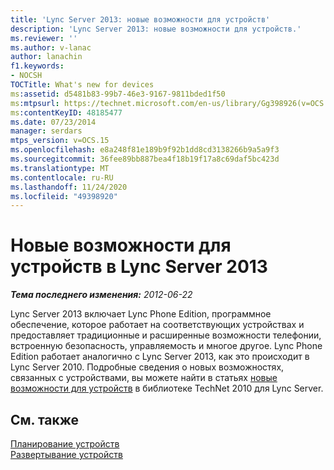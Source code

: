 ```yaml
---
title: 'Lync Server 2013: новые возможности для устройств'
description: 'Lync Server 2013: новые возможности для устройств.'
ms.reviewer: ''
ms.author: v-lanac
author: lanachin
f1.keywords:
- NOCSH
TOCTitle: What's new for devices
ms:assetid: d5481b83-99b7-46e3-9167-9811bded1f50
ms:mtpsurl: https://technet.microsoft.com/en-us/library/Gg398926(v=OCS.15)
ms:contentKeyID: 48185477
ms.date: 07/23/2014
manager: serdars
mtps_version: v=OCS.15
ms.openlocfilehash: e8a248f81e189b9f92b1dd8cd3138266b9a5a9f3
ms.sourcegitcommit: 36fee89bb887bea4f18b19f17a8c69daf5bc423d
ms.translationtype: MT
ms.contentlocale: ru-RU
ms.lasthandoff: 11/24/2020
ms.locfileid: "49398920"
---
```

# <a name="whats-new-for-devices-in-lync-server-2013"></a>Новые возможности для устройств в Lync Server 2013

<div data-xmlns="http://www.w3.org/1999/xhtml">

<div class="topic" data-xmlns="http://www.w3.org/1999/xhtml" data-msxsl="urn:schemas-microsoft-com:xslt" data-cs="https://msdn.microsoft.com/">

<div data-asp="https://msdn2.microsoft.com/asp">



</div>

<div id="mainSection">

<div id="mainBody">

<span> </span>

_**Тема последнего изменения:** 2012-06-22_

Lync Server 2013 включает Lync Phone Edition, программное обеспечение, которое работает на соответствующих устройствах и предоставляет традиционные и расширенные возможности телефонии, встроенную безопасность, управляемость и многое другое. Lync Phone Edition работает аналогично с Lync Server 2013, как это происходит в Lync Server 2010. Подробные сведения о новых возможностях, связанных с устройствами, вы можете найти в статьях [новые возможности для устройств](https://go.microsoft.com/fwlink/p/?linkid=256490) в библиотеке TechNet 2010 для Lync Server.

<div>

## <a name="see-also"></a>См. также


[Планирование устройств](https://go.microsoft.com/fwlink/p/?linkid=256483)  
[Развертывание устройств](https://go.microsoft.com/fwlink/p/?linkid=256484)  
  

</div>

</div>

<span> </span>

</div>

</div>

</div>

